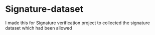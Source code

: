 # Signature-dataset
I made this for Signature verification project to collected the signature dataset which had been allowed
